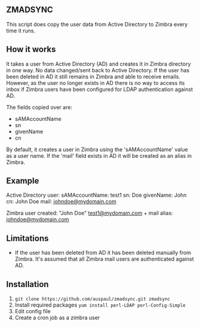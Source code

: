 ZMADSYNC
--------
This script does copy the user data from Active Directory to Zimbra every time it runs. 

How it works
------------
It takes a user from Active Directory (AD) and creates it in Zimbra directory in one way.
No data changed/sent back to Active Directory.
If the user has been deleted in AD it still remains in Zimbra and able to receive emails. However, as the user no longer exists in AD there is no way to access its inbox if Zimbra users have been configured for LDAP authentication against AD.

The fields copied over are:
- sAMAccountName
- sn
- givenName
- cn

By default, it creates a user in Zimbra using the 'sAMAccountName' value as a user name.
If the 'mail' field exists in AD it will be created as an alias in Zimbra.

Example
-------

Active Directory user:
sAMAccountName: test1
sn: Doe
givenName: John
cn: John Doe
mail: johndoe@mydomain.com

Zimbra user created:
"John Doe" test1@mydomain.com + mail alias: johndoe@mydomain.com

Limitations
-----------
- If the user has been deleted from AD it has been deleted manually from Zimbra. It's assumed that all Zimbra mail users are authenticated against AD.

Installation
------------

1. `git clone https://github.com/auspaul/zmadsync.git zmadsync`
2. Install required packages `yum install perl-LDAP perl-Config-Simple`
3. Edit config file
4. Create a cron job as a zimbra user

